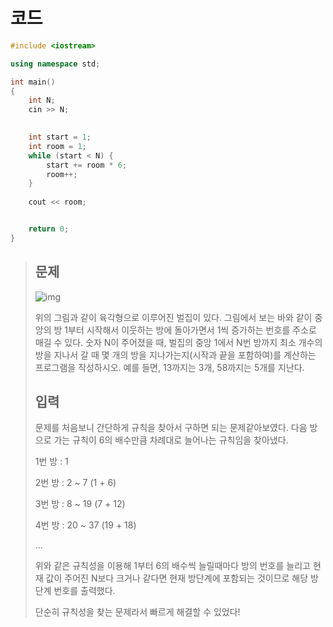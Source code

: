 # 코드

```c++
#include <iostream>

using namespace std;

int main()
{
    int N;
    cin >> N;
    

    int start = 1;
    int room = 1;
    while (start < N) {
        start += room * 6;
        room++;
    }
    
    cout << room;


    return 0;
}
```



> ## 문제
>
> ![img](https://www.acmicpc.net/JudgeOnline/upload/201009/3(2).png)
>
> 위의 그림과 같이 육각형으로 이루어진 벌집이 있다. 그림에서 보는 바와 같이 중앙의 방 1부터 시작해서 이웃하는 방에 돌아가면서 1씩 증가하는 번호를 주소로 매길 수 있다. 숫자 N이 주어졌을 때, 벌집의 중앙 1에서 N번 방까지 최소 개수의 방을 지나서 갈 때 몇 개의 방을 지나가는지(시작과 끝을 포함하여)를 계산하는 프로그램을 작성하시오. 예를 들면, 13까지는 3개, 58까지는 5개를 지난다.
>
> ## 입력
>
> 문제를 처음보니 간단하게 규칙을 찾아서 구하면 되는 문제같아보였다. 다음 방으로 가는 규칙이 6의 배수만큼  차례대로 늘어나는 규칙임을 찾아냈다.
>
> 1번 방 : 1
>
> 2번 방 : 2 ~ 7 (1 + 6)
> 
> 3번 방 : 8 ~ 19 (7 + 12)
>
> 4번 방 : 20 ~ 37 (19 + 18)
>
> ...
>
> 위와 같은 규칙성을 이용해 1부터 6의 배수씩 늘릴때마다 방의 번호를 늘리고 현재 값이 주어진 N보다 크거나 같다면 현재 방단계에 포함되는 것이므로 해당 방 단계 번호를 출력했다.
>
> 단순히 규칙성을 찾는 문제라서 빠르게 해결할 수 있었다! 


